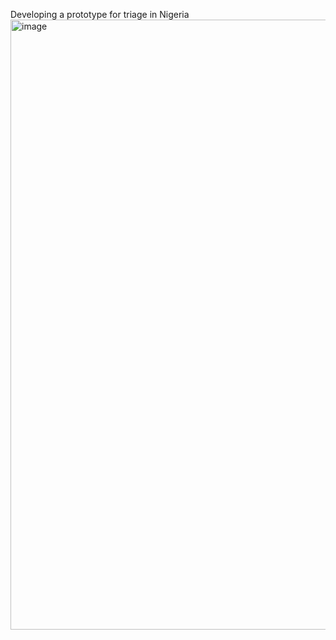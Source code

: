 Developing a prototype for triage in Nigeria
<img width="1256" height="976" alt="image" src="https://github.com/user-attachments/assets/dfb8da0b-93c6-4533-9ebd-401265dba088" />

